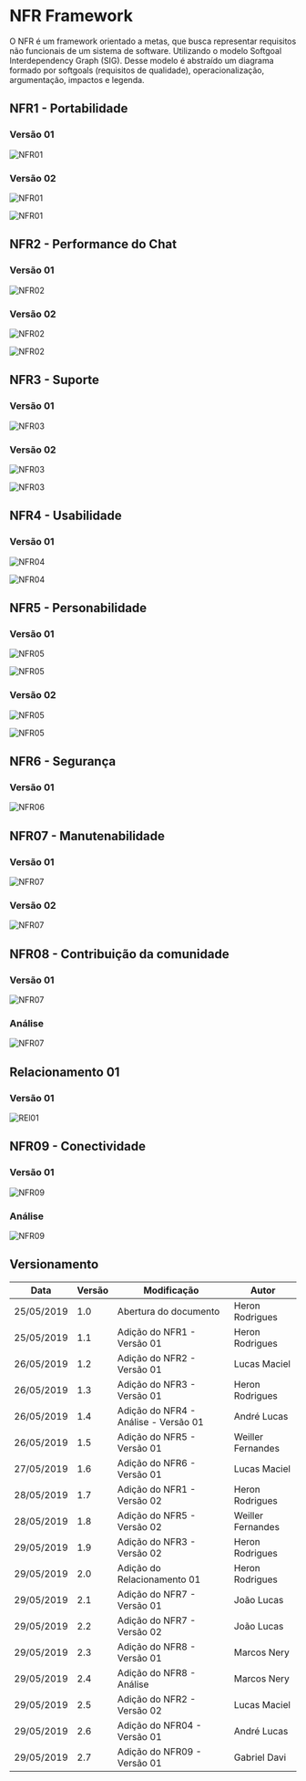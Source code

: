 # NFR Framework

O NFR é um framework orientado a metas, que busca representar requisitos não funcionais de um sistema de software. Utilizando o modelo Softgoal Interdependency Graph (SIG). Desse modelo é abstraído um diagrama formado por softgoals (requisitos de qualidade), operacionalização, argumentação, impactos e legenda.

## NFR1 - Portabilidade

### Versão 01

![NFR01](../img/Modelagem/nfr_portabilidade_v1.jpg)

### Versão 02

![NFR01](../img/Modelagem/nfr_portabilidade_limpo_v2.jpg)

![NFR01](../img/Modelagem/nfr_portabilidade_analise_v2.jpg)

## NFR2 - Performance do Chat

### Versão 01

![NFR02](../img/Modelagem/nfr_performance_chat_v1.png)

### Versão 02

![NFR02](../img/Modelagem/nfr_performance_chat_v2.png)

![NFR02](../img/Modelagem/nfr_performance_chat_analise_v2.png)

## NFR3 - Suporte

### Versão 01

![NFR03](../img/Modelagem/nfr_suporte_v1.jpg)

### Versão 02

![NFR03](../img/Modelagem/nfr_suporte_limpo_v2.jpg)

![NFR03](../img/Modelagem/nfr_suporte_analise_v2.jpg)

## NFR4 - Usabilidade

### Versão 01

![NFR04](../img/Modelagem/nfr_usabilidade_v1.png)

![NFR04](../img/Modelagem/nfr_usabilidade_analise_v1.png)

## NFR5 - Personabilidade

### Versão 01

![NFR05](../img/Modelagem/nfr_personabilidade_limpo_v1.png)

![NFR05](../img/Modelagem/nfr_personabilidade_analise_v1.png)

### Versão 02

![NFR05](../img/Modelagem/nfr_personabilidade_limpo_v2.png)

![NFR05](../img/Modelagem/nfr_personabilidade_analise_v2.png)

## NFR6 - Segurança

### Versão 01

![NFR06](../img/Modelagem/nfr_seguranca_v1.png)

## NFR07 - Manutenabilidade

### Versão 01

![NFR07](../img/Modelagem/manutenabilidade_esquema.png)

### Versão 02

![NFR07](../img/Modelagem/manutenabilidade_analise.png)


## NFR08 - Contribuição da comunidade

### Versão 01

![NFR07](../img/Modelagem/nfr_contrib.png)

### Análise

![NFR07](../img/Modelagem/nfr_contrib_anali.png)

## Relacionamento 01

### Versão 01

![REl01](../img/Modelagem/nfr_rel01v1.jpg)

## NFR09 - Conectividade

### Versão 01

![NFR09](../img/Modelagem/conectividade.png)

### Análise

![NFR09](../img/Modelagem/conectividade2.png)

## Versionamento

| Data | Versão | Modificação | Autor |
|  --- | ------ | ----------- | ----- |
| 25/05/2019 | 1.0 | Abertura do documento | Heron Rodrigues |
| 25/05/2019 | 1.1 | Adição do NFR1 - Versão 01 | Heron Rodrigues |
| 26/05/2019 | 1.2 | Adição do NFR2 - Versão 01 | Lucas Maciel |
| 26/05/2019 | 1.3 | Adição do NFR3 - Versão 01 | Heron Rodrigues |
| 26/05/2019 | 1.4 | Adição do NFR4 - Análise - Versão 01 | André Lucas |
| 26/05/2019 | 1.5 | Adição do NFR5 - Versão 01 | Weiller Fernandes |
| 27/05/2019 | 1.6 | Adição do NFR6 - Versão 01 | Lucas Maciel |
| 28/05/2019 | 1.7 | Adição do NFR1 - Versão 02 | Heron Rodrigues |
| 28/05/2019 | 1.8 | Adição do NFR5 - Versão 02 | Weiller Fernandes |
| 29/05/2019 | 1.9 | Adição do NFR3 - Versão 02 | Heron Rodrigues |
| 29/05/2019 | 2.0 | Adição do Relacionamento 01 | Heron Rodrigues |
| 29/05/2019 | 2.1 | Adição do NFR7 - Versão 01 | João Lucas |
| 29/05/2019 | 2.2 | Adição do NFR7 - Versão 02 | João Lucas |
| 29/05/2019 | 2.3 | Adição do NFR8 - Versão 01 | Marcos Nery |
| 29/05/2019 | 2.4 | Adição do NFR8 - Análise | Marcos Nery |
| 29/05/2019 | 2.5 | Adição do NFR2 - Versão 02 | Lucas Maciel |
| 29/05/2019 | 2.6 | Adição do NFR04 - Versão 01 | André Lucas |
| 29/05/2019 | 2.7 | Adição do NFR09 - Versão 01 | Gabriel Davi |
